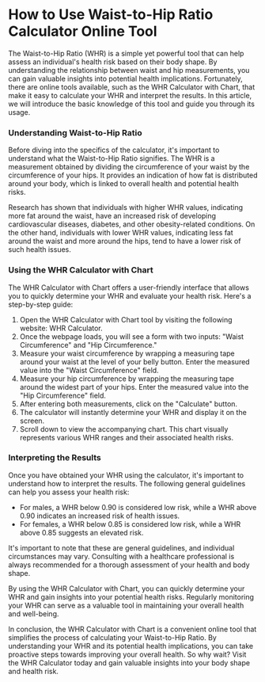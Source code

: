 How to Use Waist-to-Hip Ratio Calculator Online Tool
====================================================

The Waist-to-Hip Ratio (WHR) is a simple yet powerful tool that can help assess an individual's health risk based on their body shape. By understanding the relationship between waist and hip measurements, you can gain valuable insights into potential health implications. Fortunately, there are online tools available, such as the WHR Calculator with Chart, that make it easy to calculate your WHR and interpret the results. In this article, we will introduce the basic knowledge of this tool and guide you through its usage.

### Understanding Waist-to-Hip Ratio

Before diving into the specifics of the calculator, it's important to understand what the Waist-to-Hip Ratio signifies. The WHR is a measurement obtained by dividing the circumference of your waist by the circumference of your hips. It provides an indication of how fat is distributed around your body, which is linked to overall health and potential health risks.

Research has shown that individuals with higher WHR values, indicating more fat around the waist, have an increased risk of developing cardiovascular diseases, diabetes, and other obesity-related conditions. On the other hand, individuals with lower WHR values, indicating less fat around the waist and more around the hips, tend to have a lower risk of such health issues.

### Using the WHR Calculator with Chart

The WHR Calculator with Chart offers a user-friendly interface that allows you to quickly determine your WHR and evaluate your health risk. Here's a step-by-step guide:

1. Open the WHR Calculator with Chart tool by visiting the following website: WHR Calculator.
2. Once the webpage loads, you will see a form with two inputs: "Waist Circumference" and "Hip Circumference."
3. Measure your waist circumference by wrapping a measuring tape around your waist at the level of your belly button. Enter the measured value into the "Waist Circumference" field.
4. Measure your hip circumference by wrapping the measuring tape around the widest part of your hips. Enter the measured value into the "Hip Circumference" field.
5. After entering both measurements, click on the "Calculate" button.
6. The calculator will instantly determine your WHR and display it on the screen.
7. Scroll down to view the accompanying chart. This chart visually represents various WHR ranges and their associated health risks.

### Interpreting the Results

Once you have obtained your WHR using the calculator, it's important to understand how to interpret the results. The following general guidelines can help you assess your health risk:

- For males, a WHR below 0.90 is considered low risk, while a WHR above 0.90 indicates an increased risk of health issues.
- For females, a WHR below 0.85 is considered low risk, while a WHR above 0.85 suggests an elevated risk.

It's important to note that these are general guidelines, and individual circumstances may vary. Consulting with a healthcare professional is always recommended for a thorough assessment of your health and body shape.

By using the WHR Calculator with Chart, you can quickly determine your WHR and gain insights into your potential health risks. Regularly monitoring your WHR can serve as a valuable tool in maintaining your overall health and well-being.

In conclusion, the WHR Calculator with Chart is a convenient online tool that simplifies the process of calculating your Waist-to-Hip Ratio. By understanding your WHR and its potential health implications, you can take proactive steps towards improving your overall health. So why wait? Visit the WHR Calculator today and gain valuable insights into your body shape and health risk.